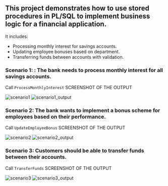 ## This project demonstrates how to use stored procedures in PL/SQL to implement business logic for a financial application. 
It includes:
 - Processing monthly interest for savings accounts.
 - Updating employee bonuses based on department.
 - Transferring funds between accounts with validation.

### Scenario 1: : The bank needs to process monthly interest for all savings accounts.
 Call `ProcessMonthlyInterest`
 SCREENSHOT OF THE OUTPUT

![scenario1](https://github.com/user-attachments/assets/26549271-8720-43ac-899b-596b6e1c56a1)
![scenario1_output](https://github.com/user-attachments/assets/c34933aa-d741-4b5d-8033-69388eeab77f)


### Scenario 2: The bank wants to implement a bonus scheme for employees based on their performance.
 Call `UpdateEmployeeBonus`
 SCREENSHOT OF THE OUTPUT

![scenario2](https://github.com/user-attachments/assets/db8ed207-2b3b-4e53-b9fd-215bd123ef08)
![scenario2_output](https://github.com/user-attachments/assets/7b10e264-3895-4e9d-a81a-d1086ac93922)



### Scenario 3: Customers should be able to transfer funds between their accounts.
Call `TransferFunds`
 SCREENSHOT OF THE OUTPUT

 ![scenario3](https://github.com/user-attachments/assets/e0e80b1e-b864-4f63-bc37-f3ee99aea032)
 ![scenario3_output](https://github.com/user-attachments/assets/c394339c-7809-403a-8558-94db63cec7bc)


